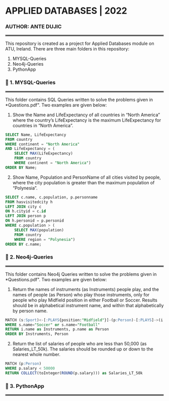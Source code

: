 # APPLIED DATABASES | 2022
### AUTHOR: ANTE DUJIC
<hr style="border:2px solid gray"> </hr>

This repository is created as a project for Applied Databases module on ATU, Ireland. There are three main folders in this repository:
1. MYSQL-Queries
2. Neo4j-Queries
3. PythonApp

    
### :file_folder: 1. MYSQL-Queries
<hr style="border:2px solid gray"> </hr>

This folder contains SQL Queries written to solve the problems given in *Questions.pdf". Two examples are given below:

1. Show the Name and LifeExpectancy of all countries in “North America” where the country’s LifeExpectancy is the maximum LifeExpectancy for countries in “North America”.

```sql
SELECT Name, LifeExpectancy 
FROM country 
WHERE continent = "North America" 
AND LifeExpectancy = (
	SELECT MAX(LifeExpectancy)
	FROM country 
	WHERE continent = "North America") 
ORDER BY Name;
```


2. Show Name, Population and PersonName of all cities visited by people, where the city population is greater than the maximum population of “Polynesia”.

```sql
SELECT c.name, c.population, p.personname
FROM hasvisitedcity h
LEFT JOIN city c
ON h.cityid = c.id
LEFT JOIN person p
ON h.personid = p.personid
WHERE c.population > (
	SELECT MAX(population) 
	FROM country
	WHERE region = "Polynesia")
ORDER BY c.name;
```

### :file_folder: 2. Neo4j-Queries
<hr style="border:2px solid gray"> </hr>

This folder contains Neo4j Queries written to solve the problems given in *Questions.pdf". Two examples are given below:

1. Return the names of instruments (as Instruments) people play, and the names of people (as Person) who play those instruments, only for people who play Midfield position in either Football or Soccer.
Results should be in alphabetical instrument name, and within that alphabetically by person name.

```sql
MATCH (s:Sport)<-[:PLAYS{position:"Midfield"}]-(p:Person)-[:PLAYS]->(i:Instrument)
WHERE s.name="Soccer" or s.name="Football"
RETURN i.name as Instruments, p.name as Person
ORDER BY Instruments, Person
```

2. Return the list of salaries of people who are less than 50,000 (as Salaries_LT_50k). The salaries should be rounded up or down to the nearest whole number. 

```sql
MATCH (p:Person)
WHERE p.salary < 50000
RETURN COLLECT(toInteger(ROUND(p.salary))) as Salaries_LT_50k
```

### :file_folder: 3. PythonApp
<hr style="border:2px solid gray"> </hr>

